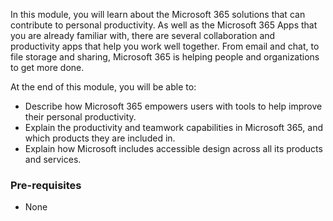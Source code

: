 In this module, you will learn about the Microsoft 365 solutions that can contribute to personal productivity. As well as the Microsoft 365 Apps that you are already familiar with, there are several collaboration and productivity apps that help you work well together. From email and chat, to file storage and sharing, Microsoft 365 is helping people and organizations to get more done.

At the end of this module, you will be able to:

- Describe how Microsoft 365 empowers users with tools to help improve their personal productivity.
- Explain the productivity and teamwork capabilities in Microsoft 365, and which products they are included in.
- Explain how Microsoft includes accessible design across all its products and services.

### Pre-requisites
- None